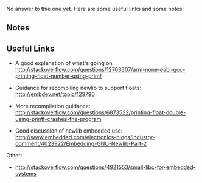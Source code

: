 No answer to thie one yet. Here are some useful links and some notes:

## Notes

## Useful Links

* A good explanation of what's going on: http://stackoverflow.com/questions/12703307/arm-none-eabi-gcc-printing-float-number-using-printf

* Guidance for recompiling newlib to support floats: http://embdev.net/topic/129790

* More recompilation guidance: http://stackoverflow.com/questions/6873522/printing-float-double-using-printf-crashes-the-program

* Good discussion of newlib embedded use: http://www.embedded.com/electronics-blogs/industry-comment/4023922/Embedding-GNU-Newlib-Part-2

Other:
* http://stackoverflow.com/questions/4921553/small-libc-for-embedded-systems
